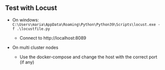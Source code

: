 ## Test with Locust

- On windows: `C:\Users\maria\AppData\Roaming\Python\Python39\Scripts\locust.exe -f .\locustfile.py`
    - Connect to http://localhost:8089

- On multi cluster nodes
    - Use the docker-compose and change the host with the correct port (if any)